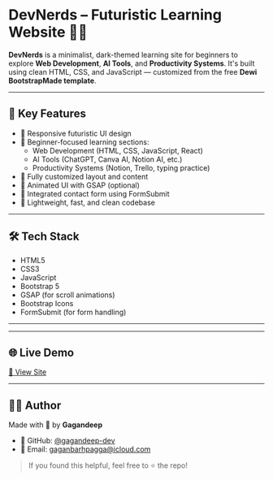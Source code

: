 # DevNerds – Futuristic Learning Website 🚀🧠

**DevNerds** is a minimalist, dark-themed learning site for beginners to explore **Web Development**, **AI Tools**, and **Productivity Systems**. It's built using clean HTML, CSS, and JavaScript — customized from the free **Dewi BootstrapMade template**.

---

## 🧩 Key Features

- 🔹 Responsive futuristic UI design
- 🔹 Beginner-focused learning sections:
  - Web Development (HTML, CSS, JavaScript, React)
  - AI Tools (ChatGPT, Canva AI, Notion AI, etc.)
  - Productivity Systems (Notion, Trello, typing practice)
- 🔹 Fully customized layout and content
- 🔹 Animated UI with GSAP (optional)
- 🔹 Integrated contact form using FormSubmit
- 🔹 Lightweight, fast, and clean codebase

---

## 🛠️ Tech Stack

- HTML5  
- CSS3  
- JavaScript  
- Bootstrap 5  
- GSAP (for scroll animations)  
- Bootstrap Icons  
- FormSubmit (for form handling)

---

---

## 🌐 Live Demo

[🔗 View Site](https://gagandeep-dev.github.io/devnerds-blogspot-site/)  

---



## 👨‍💻 Author

Made with 💙 by **Gagandeep**  
- 🔗 GitHub: [@gagandeep-dev](https://github.com/gagandeep-dev)  
- 📧 Email: gaganbarhpagga@icloud.com  

> If you found this helpful, feel free to ⭐ the repo!

